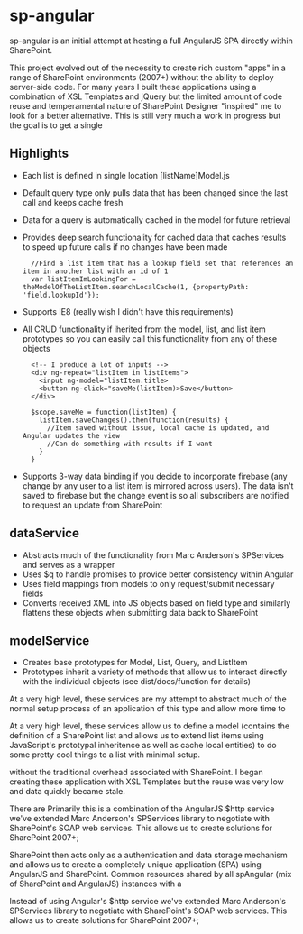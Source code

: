 sp-angular
============

sp-angular is an initial attempt at hosting a full AngularJS SPA directly within SharePoint.

This project evolved out of the necessity to create rich custom "apps" in a range of SharePoint environments (2007+) without the ability to deploy server-side code.  For many years I built these applications using a combination of XSL Templates and jQuery but the limited amount of code reuse and temperamental nature of SharePoint Designer "inspired" me to look for a better alternative.  This is still very much a work in progress but the goal is to get a single

Highlights
---------
* Each list is defined in single location [listName]Model.js
* Default query type only pulls data that has been changed since the last call and keeps cache fresh
* Data for a query is automatically cached in the model for future retrieval
* Provides deep search functionality for cached data that caches results to speed up future calls if no changes have been made

        //Find a list item that has a lookup field set that references an item in another list with an id of 1
        var listItemImLookingFor = theModelOfTheListItem.searchLocalCache(1, {propertyPath: 'field.lookupId'});
* Supports IE8 (really wish I didn't have this requirements)
* All CRUD functionality if iherited from the model, list, and list item prototypes so you can easily call this functionality from any of these objects
 
        <!-- I produce a lot of inputs -->
        <div ng-repeat="listItem in listItems"> 
          <input ng-model="listItem.title>
          <button ng-click="saveMe(listItem)>Save</button>
        </div>

        $scope.saveMe = function(listItem) {
          listItem.saveChanges().then(function(results) {
            //Item saved without issue, local cache is updated, and Angular updates the view
            //Can do something with results if I want
          }
        }
* Supports 3-way data binding if you decide to incorporate firebase (any change by any user to a list item is mirrored across users).  The data isn't saved to firebase but the change event is so all subscribers are notified to request an update from SharePoint

dataService
---------
* Abstracts much of the functionality from Marc Anderson's SPServices and serves as a wrapper
* Uses $q to handle promises to provide better consistency within Angular
* Uses field mappings from models to only request/submit necessary fields
* Converts received XML into JS objects based on field type and similarly flattens these objects when submitting data back to SharePoint

modelService
---------
* Creates base prototypes for Model, List, Query, and ListItem
* Prototypes inherit a variety of methods that allow us to interact directly with the individual objects (see dist/docs/function for details)


At a very high level, these services are my attempt to abstract much of the normal setup process of an application of this type and allow more time to  

At a very high level, these services allow us to define a model (contains the definition of a SharePoint list and allows us to extend list items using JavaScript's prototypal inheritence as well as cache local entities) to do some pretty cool things to a list with minimal setup.

without the traditional overhead associated with SharePoint.  I began creating these application with XSL Templates but the reuse was very low and data quickly became stale.

There are Primarily this is a  combination of the AngularJS $http service we've extended Marc Anderson's SPServices library to negotiate with SharePoint's SOAP web services.  This allows us to create solutions for SharePoint 2007+;

SharePoint then acts only as a authentication and data storage mechanism and allows us to create a completely unique application (SPA) using AngularJS and SharePoint.
Common resources shared by all spAngular (mix of SharePoint and AngularJS) instances with a

Instead of using Angular's $http service we've extended Marc Anderson's SPServices library to negotiate with SharePoint's SOAP web services.  This allows us to create solutions for SharePoint 2007+;

